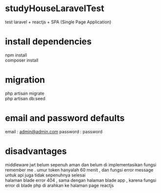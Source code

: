 # studyHouseLaravelTest
 test laravel + reactjs + SPA (Single Page Application)
# install dependencies
npm install <br />
composer install
# migration
php artisan migrate <br />
php artisan db:seed
# email and password defaults 
email : admin@admin.com
password : password
# disadvantages
middleware jwt belum sepenuh aman  dan belum di implementasikan fungsi remember me . umur token hanyalah 60 menit , dan fungsi error message untuk api juga tidak sepenuhnya selesai <br />
halaman blade error 404 , sama dengan halaman blade app , karena fungsi error di blade php di arahkan ke halaman page reactjs
